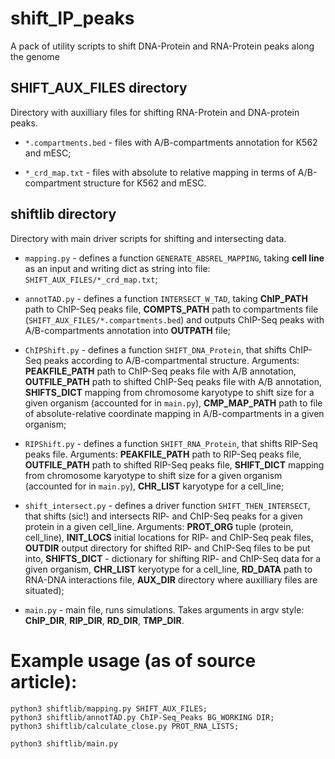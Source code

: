 # shift_IP_peaks
A pack of utility scripts to shift DNA-Protein and RNA-Protein peaks along the genome


## SHIFT_AUX_FILES directory
Directory with auxilliary files for shifting RNA-Protein and DNA-protein peaks.

  * `*.compartments.bed` - files with A/B-compartments annotation for K562 and mESC;

  * `*_crd_map.txt` - files with absolute to relative mapping in terms of 
    A/B-compartment structure for K562 and mESC.

## shiftlib directory
Directory with main driver scripts for shifting and intersecting data.

  * `mapping.py` - defines a function `GENERATE_ABSREL_MAPPING`, taking **cell line** 
    as an input and writing dict as string into file: `SHIFT_AUX_FILES/*_crd_map.txt`;

  * `annotTAD.py` - defines a function `INTERSECT_W_TAD`, taking **ChIP_PATH** path to ChIP-Seq peaks file,
    **COMPTS_PATH** path to compartments file (`SHIFT_AUX_FILES/*.compartments.bed`) and outputs ChIP-Seq 
    peaks with A/B-compartments annotation into **OUTPATH** file;

  * `ChIPShift.py` - defines a function `SHIFT_DNA_Protein`, that shifts ChIP-Seq peaks according to 
    A/B-compartmental structure. Arguments: **PEAKFILE_PATH** path to ChIP-Seq peaks file with A/B 
    annotation, **OUTFILE_PATH** path to shifted ChIP-Seq peaks file with A/B annotation, 
    **SHIFTS_DICT** mapping from chromosome karyotype to shift size for a given organism (accounted 
    for in `main.py`), **CMP_MAP_PATH** path to file of absolute-relative coordinate mapping in 
    A/B-compartments in a given organism;

  * `RIPShift.py` - defines a function `SHIFT_RNA_Protein`, that shifts RIP-Seq peaks file. Arguments:
    **PEAKFILE_PATH** path to RIP-Seq peaks file, **OUTFILE_PATH** path to shifted RIP-Seq peaks file, 
    **SHIFT_DICT** mapping from chromosome karyotype to shift size for a given organism (accounted
    for in `main.py`), **CHR_LIST** karyotype for a cell_line;

  * `shift_intersect.py` - defines a driver function `SHIFT_THEN_INTERSECT`, that shifts (sic!) and 
    intersects RIP- and ChIP-Seq peaks for a given protein in a given cell_line. Arguments:
    **PROT_ORG** tuple (protein, cell_line), **INIT_LOCS** initial locations for RIP- and ChIP-Seq 
    peak files, **OUTDIR** output directory for shifted RIP- and ChIP-Seq files to be put into, 
    **SHIFTS_DICT** - dictionary for shifting RIP- and ChIP-Seq data for a given organism, 
    **CHR_LIST** keryotype for a cell_line, **RD_DATA** path to RNA-DNA interactions file, 
    **AUX_DIR** directory where auxilliary files are situated);

  * `main.py` - main file, runs simulations. Takes arguments in argv style: **ChIP_DIR**, **RIP_DIR**, **RD_DIR**, **TMP_DIR**.

# Example usage (as of source article):

```{python}
python3 shiftlib/mapping.py SHIFT_AUX_FILES;
python3 shiftlib/annotTAD.py ChIP-Seq_Peaks BG_WORKING DIR;
python3 shiftlib/calculate_close.py PROT_RNA_LISTS;

python3 shiftlib/main.py
```
